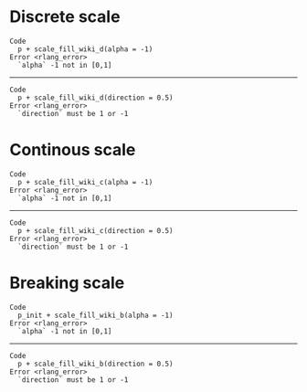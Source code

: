 # Discrete scale

    Code
      p + scale_fill_wiki_d(alpha = -1)
    Error <rlang_error>
      `alpha` -1 not in [0,1]

---

    Code
      p + scale_fill_wiki_d(direction = 0.5)
    Error <rlang_error>
      `direction` must be 1 or -1

# Continous scale

    Code
      p + scale_fill_wiki_c(alpha = -1)
    Error <rlang_error>
      `alpha` -1 not in [0,1]

---

    Code
      p + scale_fill_wiki_c(direction = 0.5)
    Error <rlang_error>
      `direction` must be 1 or -1

# Breaking scale

    Code
      p_init + scale_fill_wiki_b(alpha = -1)
    Error <rlang_error>
      `alpha` -1 not in [0,1]

---

    Code
      p + scale_fill_wiki_b(direction = 0.5)
    Error <rlang_error>
      `direction` must be 1 or -1

